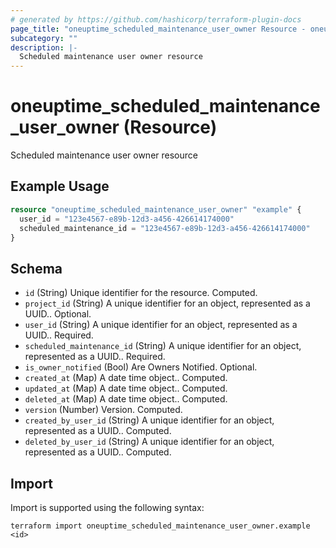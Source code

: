 ```yaml
---
# generated by https://github.com/hashicorp/terraform-plugin-docs
page_title: "oneuptime_scheduled_maintenance_user_owner Resource - oneuptime"
subcategory: ""
description: |-
  Scheduled maintenance user owner resource
---
```


# oneuptime_scheduled_maintenance_user_owner (Resource)

Scheduled maintenance user owner resource

## Example Usage

```terraform
resource "oneuptime_scheduled_maintenance_user_owner" "example" {
  user_id = "123e4567-e89b-12d3-a456-426614174000"
  scheduled_maintenance_id = "123e4567-e89b-12d3-a456-426614174000"
}
```

## Schema

- `id` (String) Unique identifier for the resource. Computed.
- `project_id` (String) A unique identifier for an object, represented as a UUID.. Optional.
- `user_id` (String) A unique identifier for an object, represented as a UUID.. Required.
- `scheduled_maintenance_id` (String) A unique identifier for an object, represented as a UUID.. Required.
- `is_owner_notified` (Bool) Are Owners Notified. Optional.
- `created_at` (Map) A date time object.. Computed.
- `updated_at` (Map) A date time object.. Computed.
- `deleted_at` (Map) A date time object.. Computed.
- `version` (Number) Version. Computed.
- `created_by_user_id` (String) A unique identifier for an object, represented as a UUID.. Computed.
- `deleted_by_user_id` (String) A unique identifier for an object, represented as a UUID.. Computed.

## Import

Import is supported using the following syntax:

```shell
terraform import oneuptime_scheduled_maintenance_user_owner.example <id>
```
